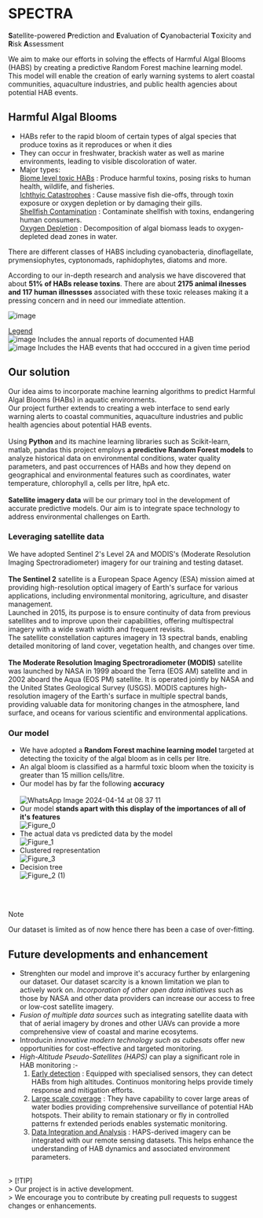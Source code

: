 # SPECTRA
**S**atellite-powered **P**rediction and **E**valuation of **C**yanobacterial **T**oxicity and **R**isk **A**ssessment
<br/>

We aim to make our efforts in solving the effects of Harmful Algal Blooms (HABS) by creating a predictive Random Forest machine learning model. This model will enable the creation of early warning systems to alert coastal communities, aquaculture industries, and public health agencies about potential HAB events.
<br/>
## Harmful Algal Blooms
- HABs refer to the rapid bloom of certain types of algal species that produce toxins as it reproduces or when it dies <br/>
- They can occur in freshwater, brackish water as well as marine environments, leading to visible discoloration of water.<br/>
- Major types:<br/>
<ins>Biome level toxic HABs</ins> : Produce harmful toxins, posing risks to human health, wildlife, and fisheries.<br/>
<ins>Ichthyic Catastrophes</ins> : Cause massive fish die-offs, through toxin exposure or oxygen depletion or by damaging their gills.<br/>
<ins>Shellfish Contamination</ins> : Contaminate shellfish with toxins, endangering human consumers.<br/>
<ins>Oxygen Depletion</ins> : Decomposition of algal biomass leads to oxygen-depleted dead zones in water.<br/>

There are different classes of HABS including cyanobacteria, dinoflagellate, prymensiophytes, cyptonomads, raphidophytes, diatoms and more. <br/>

According to our in-depth research and analysis we have discovered that about **51% of HABs release toxins**. There are about **2175 animal ilnesses and 117 human illnessses** associated with these toxic releases making it a pressing concern and in need our immediate attention. <br/>

![image](https://github.com/sanjana-vivek/SPECTRA/assets/126575036/6cbaee50-4879-4668-9cb9-8477332331ec) <br/>

<ins>Legend </ins> <br/>
![image](https://github.com/sanjana-vivek/SPECTRA/assets/126575036/7b477635-e719-4df4-9d70-eb779cbbbf39)   Includes the annual reports of documented HAB<br/>
![image](https://github.com/sanjana-vivek/SPECTRA/assets/126575036/42c6fdcf-e3b8-40d8-81a2-9d158ca780ad)   Includes the HAB events that had occcured in a given time period<br/>


## Our solution 
Our idea aims to incorporate machine learning algorithms to predict Harmful Algal Blooms (HABs) in aquatic environments. <br/>
Our project further extends to creating a web interface to send early warning alerts to coastal communities, aquaculture industries and public health agencies about potential HAB events. <br/><br/>
Using **Python** and its machine learning libraries such as Scikit-learn, matlab, pandas this project employs **a predictive Random Forest models** to analyze historical data on environmental conditions, water quality parameters, and past occurrences of HABs and how they depend on geographical and environmental features such as coordinates,  water temperature, chlorophyll a, cells per litre, hpA etc. <br/><br/>
**Satellite imagery data** will be our primary tool in the development of accurate predictive models. Our aim is to integrate space technology to address environmental challenges on Earth. <br/>

### Leveraging satellite data
We have adopted Sentinel 2's Level 2A and MODIS's (Moderate Resolution Imaging Spectroradiometer) imagery for our training and testing dataset. <br/><br/>
**The Sentinel 2** satellite is a European Space Agency (ESA) mission aimed at providing high-resolution optical imagery of Earth's surface for various applications, including environmental monitoring, agriculture, and disaster management.<br/> Launched in 2015, its purpose is to ensure continuity of data from previous satellites and to improve upon their capabilities, offering multispectral imagery with a wide swath width and frequent revisits.<br/> The satellite constellation captures imagery in 13 spectral bands, enabling detailed monitoring of land cover, vegetation health, and changes over time. <br/><br/>
**The Moderate Resolution Imaging Spectroradiometer (MODIS)** satellite was launched by NASA in 1999 aboard the Terra (EOS AM) satellite and in 2002 aboard the Aqua (EOS PM) satellite. It is operated jointly by NASA and the United States Geological Survey (USGS). MODIS captures high-resolution imagery of the Earth's surface in multiple spectral bands, providing valuable data for monitoring changes in the atmosphere, land surface, and oceans for various scientific and environmental applications.

### Our model 
- We have adopted a **Random Forest machine learning model** targeted at detecting the toxicity of the algal bloom as in cells per litre. <br/>
- An algal bloom is classified as a harmful toxic bloom when the toxicity is greater than 15 million cells/litre. <br/>
- Our model has by far the following **accuracy** <br/> <br/>
  ![WhatsApp Image 2024-04-14 at 08 37 11](https://github.com/sanjana-vivek/SPECTRA/assets/126575036/22c6ec62-966f-4bcf-9bee-cdb60ec10a86) <br/>
- Our model **stands apart with this display of the importances of all of it's features** <br/>
  ![Figure_0](https://github.com/sanjana-vivek/SPECTRA/assets/126575036/255562b3-a16b-4fc3-bc08-ceb5864f80bb) <br/>
- The actual data vs predicted data by the model <br/>
![Figure_1](https://github.com/sanjana-vivek/SPECTRA/assets/126575036/392e5d9b-3408-4f48-af77-5e0c3b41114e) <br/>
- Clustered representation <br/>
![Figure_3](https://github.com/sanjana-vivek/SPECTRA/assets/126575036/c10d139c-938b-4354-adcf-deadc55c3b92)
- Decision tree <br/>
![Figure_2 (1)](https://github.com/sanjana-vivek/SPECTRA/assets/126575036/b07030af-50d7-461f-9580-d777dfc9ea17)

<br/> <br/> 
> [!NOTE]  
> Our dataset is limited as of now hence there has been a case of over-fitting. 


## Future developments and enhancement
- Strenghten our model and improve it's accuracy further by enlargening our dataset. Our dataset scarcity is a known limitation we plan to actively work on. *Incorporation of other open data initiatives* such as those by NASA and other data providers can increase our access to free or low-cost satellite imagery. <br/>
- *Fusion of multiple data sources* such as integrating satellite daata with that of aerial imagery by drones and other UAVs can provide a more comprehensive view of coastal and marine ecosytems.<br/>
- Introducin *innovative modern technology such as cubesats* offer new opportunities for cost-effective and targeted monitoring.<br/>
- *High-Altitude Pseudo-Satellites (HAPS)* can play a significant role in HAB monitoring :-<br/>
  1. <ins>Early detection</ins>  : Equipped with specialised sensors, they can detect HABs from high altitudes. Continuos monitoring helps provide timely response and mitigation efforts.<br/>
  2. <ins>Large scale coverage</ins> : They have capability to cover large areas of water bodies providing comprehensive surveillance of potential HAb hotspots. Their ability to remain stationary or fly in controlled patterns fr extended periods enables systematic monitoring.<br/>
  3. <ins>Data Integration and Analysis</ins> : HAPS-derived imagery can be integrated with our remote sensing datasets. This helps enhance the understanding of HAB dynamics and associated environment parameters. <br/>
 <br/>
> [!TIP] <br/>
> Our project is in active development. <br/>
> We encourage you to contribute by creating pull requests to suggest changes or enhancements.

